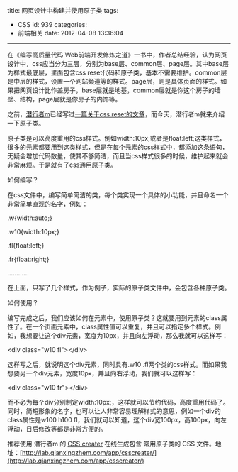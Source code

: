 title: 网页设计中构建并使用原子类
tags:
  - CSS
id: 939
categories:
  - 前端相关
date: 2012-04-08 13:36:04
---

在《编写高质量代码 Web前端开发修炼之道》一书中，作者总结经验，认为网页设计中，css应当分为三层，分别为base层、common层、page层。其中base层为样式最底层，里面包含css reset代码和原子类，基本不需要维护。common层是中层的样式，设置一个网站频道等的样式。page层，则是具体页面的样式。如果把网页设计比作盖房子，base层就是地基，common层就是你这个房子的墙壁、结构，page层就是你房子的内饰等。

之前，[潜行者m](http://www.qianxingzhem.com/)已经写过[一篇关于css reset的文章](http://www.qianxingzhem.com/post-610.html)，而今天，潜行者m就来介绍一下原子类。

原子类是可以高度重用的css样式。例如width:10px;或者是float:left;这类样式，很多的元素都要用到这类样式，但是在每个元素的css样式中，都添加这条语句，无疑会增加代码数量，使其不够简洁，而且当css样式很多的时候，维护起来就会非常麻烦。于是就有了css通用原子类。

如何编写？

在css文件中，编写简单简洁的类，每个类实现一个具体的小功能，并且命名一个非常简单直观的名字，例如：

.w{width:auto;}

.w10{width:10px;}

.fl{float:left;}

.fr{float:right;}

............

在上面，只写了几个样式，作为例子，实际的原子类文件中，会包含各种原子类。

如何使用？

编写完成之后，我们应该如何在元素中，使用原子类？这就要用到元素的class属性了。在一个页面元素中，class属性值可以重复，并且可以指定多个样式。例如，我想要让这个div元素，宽度为10px，并且向左浮动，那么我就可以这样写：

&lt;div class="w10 fl"&gt;&lt;/div&gt;

这样写之后，就说明这个div元素，同时具有.w10 .fl两个类的css样式。而如果我想要另一个div元素，宽度10px，并且向右浮动，我们就可以这样写：

&lt;div class="w10 fr"&gt;&lt;/div&gt;

而不必为每个div分别制定width:10px;，这样就可以节约代码，高度重用代码了。同时，简短形象的名字，也可以让人非常容易理解样式的意思，例如一个div的class属性是w100 h100 fl，我们就可以知道，这个div宽100px，高100px，向左浮动，日后修改等都是非常方便的。

推荐使用 潜行者m 的 [CSS creater](http://lab.qianxingzhem.com/app/csscreater/) 在线生成包含 常用原子类的 CSS 文件。地址：[http://lab.qianxingzhem.com/app/csscreater/](http://lab.qianxingzhem.com/app/csscreater/)
<div></div>